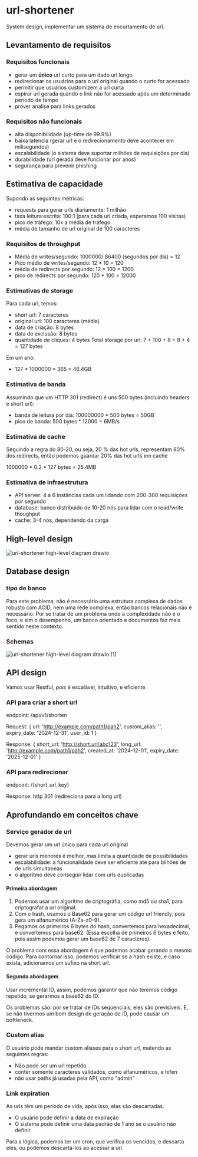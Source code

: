 # url-shortener
System design, implementar um sistema de encurtamento de url.

## Levantamento de requisitos

### Requisitos funcionais

- gerar um **único** url curto para um dado url longo
- redirecionar os usuários para o url original quando o curto for acessado
- permitir que usuários customizem a url curta
- espirar url gerada quando o link não for acessado após um determinado período de tempo
- prover analise para links gerados

### Requisitos não funcionais

- alta disponibilidade (up-time de 99.9%)
- baixa latencia (gerar url e o redirecionamento deve acontecer em milisegundos)
- escalabilidade (o sistema deve suportar milhões de requisições por dia)
- durabilidade (url gerada deve funcionar por anos)
- segurança para prevenir phishing

## Estimativa de capacidade

Supondo as seguintes métricas:
- requests para gerar urls diariamente: 1 milhão
- taxa leitura:escrita: 100:1 (para cada url criada, esperamos 100 visitas)
- pico de tráfego: 10x a média de tráfego
- média de tamanho de url original de 100 caracteres

### Requisitos de throughput

- Média de writes/segundo: 1000000/ 86400 (segundos por dia) = 12
- Pico médio de writes/segundo: 12 * 10 = 120
- média de redirects por segundo: 12 * 100 = 1200
- pico de redirects por segundo: 120 * 100 = 12000
### Estimativas de storage

Para cada url, temos:
- short url: 7 caracteres
- original url: 100 caracteres (média)
- data de criação: 8 bytes
- data de exclusão: 8 bytes
- quantidade de cliques: 4 bytes
Total storage por url: 7 + 100 + 8 + 8 + 4 = 127 bytes

Em um ano:
- 127 * 1000000 * 365 = 46.4GB

### Estimativa de banda

Assumindo que um HTTP 301 (redirect) é uns 500 bytes (incluindo headers e short url):
- banda de leitura por dia: 100000000 * 500 bytes = 50GB
- pico de banda: 500 bytes * 12000 = 6MB/s

### Estimativa de cache

Seguindo a regra do 80-20, ou seja, 20 % das hot urls, representam 80% dos redirects, então podemos guardar 20% das hot urls em cache

1000000 * 0.2 * 127 bytes = 25.4MB

### Estimativa de infraestrutura

- API server: 4 a 6 instâncias cada um lidando com 200-300 requisições por segundo
- database: banco distribuido de 10-20 nós para lidar com o read/write thoughput
- cache: 3-4 nós, dependendo da carga

## High-level design

![url-shortener high-level diagram drawio](https://github.com/user-attachments/assets/a268e7d1-fb59-47eb-8e1e-3bd7afc81bbb)

## Database design

### tipo de banco

Para este problema, não é necessário uma estrutura complexa de dados robusto com ACID, nem uma rede complexa, então bancos relacionais não é necessário. Por se tratar de um problema onde a complexidade não é o foco, e sim o desempenho, um banco orientado a documentos faz mais sentido neste contexto.

### Schemas

![url-shortener high-level diagram drawio (1)](https://github.com/user-attachments/assets/7890e896-1070-4709-ae57-dff44e851d23)

## API design

Vamos usar Restful, pois é escalável, intuitivo, e eficiente

### API para criar a short url
endpoint: /api/v1/shorten

Request:
{
  url: 'http://example.com/path1/pah2',
  custom_alias: '',
  expiry_date: '2024-12-31',
  user_id: 1
}

Response:
{
  short_url: 'http://short.url/abc123',
  long_url: 'http://example.com/path1/pah2',
  created_at: '2024-12-01',
  expiry_date: '2025-12-01'
}

### API para redirecionar
endpoint: /{short_url_key}

Response: http 301 (redireciona para a long url)

## Aprofundando em conceitos chave

### Serviço gerador de url

Devemos gerar um url único para cada url original

- gerar urls menores é melhor, mas limita a quantidade de possibilidades
- escalabilidade: a funcionalidade deve ser eficiente até para bilhões de de urls simultaneas
- o algoritmo deve conseguir lidar com urls duplicadas

#### Primeira abordagem

1. Podemos usar um algoritmo de criptográfia, como md5 ou sha1, para criptografar a url original.
2. Com o hash, usamos o Base62 para gerar um código url friendly, pois gera um alfanumérico (A-Za-z0-9).
3. Pegamos os primeiros 6 bytes do hash, convertemos para hexadecimal, e convertemos para base62. (Essa escolha de primeiros 6 bytes é feito, pois assim podemos gerar um base62 de 7 caracteres).

O problema com essa abordagem é que podemos acabar gerando o mesmo código.
Para contornar isso, podemos verificar se a hash existe, e caso exista, adicionamos um sufixo na short url.

#### Segunda abordagem

Usar incremental ID, assim, podemos garantir que não teremos código repetido, se gerarmos a base62 do ID.

Os problemas são: por se tratar de IDs sequenciais, eles são previsíveis. E, se não tivermos um bom design de geração de ID, pode causar um bottleneck.

### Custom alias

O usuário pode mandar custom aliases para o short url, matendo as seguintes regras:

- Não pode ser um url repetido
- conter somente caracteres validados, como alfanuméricos, e hifen
- não usar paths já usadas pela API, como "admin"

### Link expiration

As urls têm um período de vida, após isso, elas são descartadas.

- O usuário pode definir a data de expiração
- O sistema pode definir uma data padrão de 1 ano se o usuário não definir

Para a lógica, podemos ter um cron, que verifica os vencidos, e descarta eles, ou podemos descartá-los ao acessar a url.
